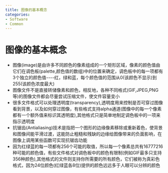 ```yaml
---
title: 图像的基本概念
categories:
- Software
- Common
---
```

# 图像的基本概念

- 图像(image)是由许多不同颜色的像素组成的一个矩形区域，像素的颜色值由它们在调色板(palette,颜色值的数组)中的位置来确定，调色板中的每一项都有3个独立的颜色值----红，绿和蓝，每个颜色值的范围从0(该颜色不显示)到255(该颜色浓度最大)
- 图像文件不是直接转储像素和颜色，相反地，各种不同格式(GIF,JPEG,PNG等)的图像文件都会尽量尝试压缩文件，使文件容量变小
- 很多文件格式可以处理透明度(transparency),透明度用来控制是否可穿过图像看到背景，以及如何穿过图像，有些格式支持alpha通道(图像中的每一个像素都有一个额外值来标识其透明度),其他格式只是简单地制定调色板中的一项来指示透明度
- 抗锯齿(Antialiasing)技术是指把一个图形的边缘像素移除或重新着色，使背景和图像间能平滑过渡，这能防止粗糙和残缺的边缘给图像带来的负面影响，在图像上调用某些函数可实现抗锯齿功能
- 因为红绿蓝的每一项都有256个可能的取值，所以每一个像素总共有16777216种可能的颜色值，有些文件格式对调色板中的颜色有限制(例如GIF最多只支持356种颜色),其他格式的文件则支持你所需要的所有颜色，它们被称为真彩色格式，因为24位颜色(红绿蓝各8位)提供的颜色远远多于人眼可以分辨的颜色

